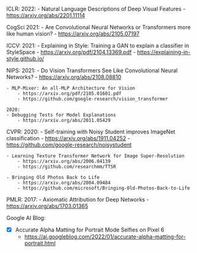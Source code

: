 ICLR:
    2022:
    - Natural Language Descriptions of Deep Visual Features
        - https://arxiv.org/abs/2201.11114

CogSci
    2021:
    - Are Convolutional Neural Networks or Transformers more like human vision?
        - https://arxiv.org/abs/2105.07197
    
ICCV:
    2021:
    - Explaining in Style: Training a GAN to explain a classifier in StyleSpace
        - https://arxiv.org/pdf/2104.13369.pdf
        - https://explaining-in-style.github.io/

NIPS:
    2021:
    - Do Vision Transformers See Like Convolutional Neural Networks?
        - https://arxiv.org/abs/2108.08810

    - MLP-Mixer: An all-MLP Architecture for Vision
        - https://arxiv.org/pdf/2105.01601.pdf
        - https://github.com/google-research/vision_transformer
        
    2020:
    - Debugging Tests for Model Explanations
        - https://arxiv.org/abs/2011.05429

CVPR:
    2020:
    - Self-training with Noisy Student improves ImageNet classification
        - https://arxiv.org/abs/1911.04252
        - https://github.com/google-research/noisystudent

    - Learning Texture Transformer Network for Image Super-Resolution
        - https://arxiv.org/abs/2006.04139
        - https://github.com/researchmm/TTSR

    - Bringing Old Photos Back to Life
        - https://arxiv.org/abs/2004.09484
        - https://github.com/microsoft/Bringing-Old-Photos-Back-to-Life

PMLR:
    2017:
    - Axiomatic Attribution for Deep Networks
        - https://arxiv.org/abs/1703.01365

Google AI Blog:
- [X] Accurate Alpha Matting for Portrait Mode Selfies on Pixel 6
    - https://ai.googleblog.com/2022/01/accurate-alpha-matting-for-portrait.html
